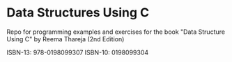 # Data Structures Using C
Repo for programming examples and exercises for the book "Data Structure Using C" by Reema Thareja (2nd Edition)


ISBN-13: 978-0198099307
ISBN-10: 0198099304
